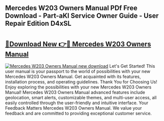 ## Mercedes W203 Owners Manual PDf Free Download - Part-aKl Service Owner Guide - User Repair Edition D4xSL

# <h2><a href="http://cf29481.oget.top/?id=Mercedes+W203+Owners+Manual">🔗Download New 👉🔴 Mercedes W203 Owners Manual</a></h2>

[![Mercedes W203 Owners Manual new download](https://i.imgur.com/5g1atiW.png)](http://cf29481.oget.top/?id=Mercedes+W203+Owners+Manual)
Let's Get Started! This user manual is your passport to the world of possibilities with your new Mercedes W203 Owners Manual. Get acquainted with its features, installation process, and operating guidelines. Thank You for Choosing Us! Enjoy exploring the possibilities with your new Mercedes W203 Owners Manual! Mercedes W203 Owners Manual advanced features include geolocation, smart alerts, customizable themes, and multi-user access, all easily controlled through the user-friendly and intuitive interface. Your Feedback Matters Mercedes W203 Owners Manual. We value your feedback and are committed to providing exceptional customer service.
